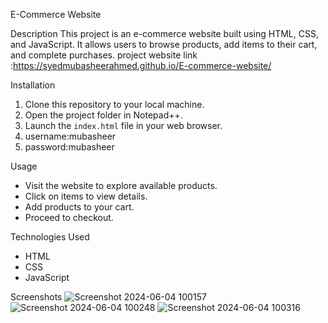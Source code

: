 E-Commerce Website

Description
This project is an e-commerce website built using HTML, CSS, and JavaScript. It allows users to browse products, add items to their cart, and complete purchases.
project website link  :https://syedmubasheerahmed.github.io/E-commerce-website/

Installation
1. Clone this repository to your local machine.
2. Open the project folder in Notepad++.
3. Launch the `index.html` file in your web browser.
4. username:mubasheer
5. password:mubasheer

Usage
- Visit the website to explore available products.
- Click on items to view details.
- Add products to your cart.
- Proceed to checkout.

Technologies Used
- HTML
- CSS
- JavaScript

Screenshots
![Screenshot 2024-06-04 100157](https://github.com/Syedmubasheerahmed/E-commerce-website/assets/164402079/30494c65-feec-40ca-9fbe-48ce6d649450)
![Screenshot 2024-06-04 100248](https://github.com/Syedmubasheerahmed/E-commerce-website/assets/164402079/c9299e99-5315-40d6-a3f9-572a3e498563)
![Screenshot 2024-06-04 100316](https://github.com/Syedmubasheerahmed/E-commerce-website/assets/164402079/8e7f4b3e-a18a-433a-8f37-c52bf24551a2)
